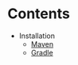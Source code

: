 # Contents
  - Installation
      - [Maven](https://github.com/Knerio/JavaUtils/wiki/installation#maven)
      - [Gradle](https://github.com/Knerio/JavaUtils/wiki/installation#gradle)

